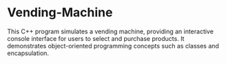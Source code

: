 # Vending-Machine
This C++ program simulates a vending machine, providing an interactive console interface for users to select and purchase products. It demonstrates object-oriented programming concepts such as classes and encapsulation.
